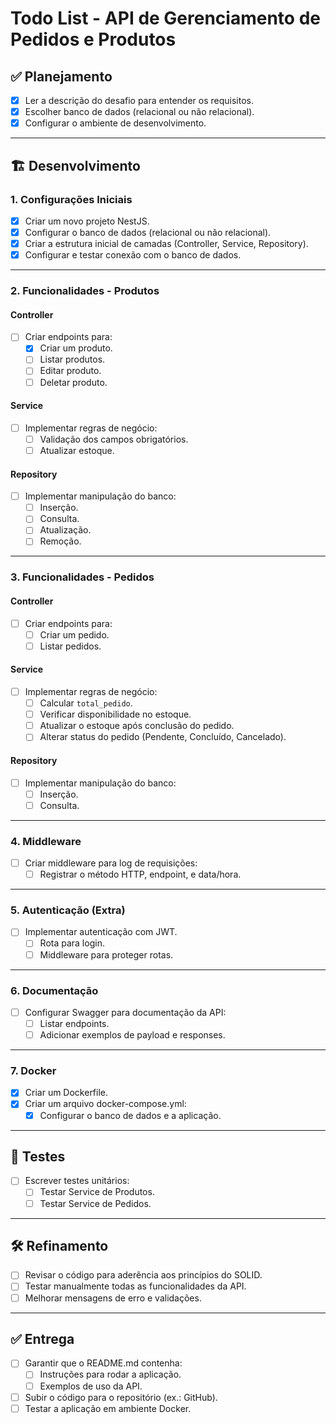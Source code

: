 # Todo List - API de Gerenciamento de Pedidos e Produtos

## ✅ Planejamento
- [x] Ler a descrição do desafio para entender os requisitos.
- [x] Escolher banco de dados (relacional ou não relacional).
- [x] Configurar o ambiente de desenvolvimento.

---

## 🏗️ Desenvolvimento

### **1. Configurações Iniciais**
- [x] Criar um novo projeto NestJS.
- [x] Configurar o banco de dados (relacional ou não relacional).
- [x] Criar a estrutura inicial de camadas (Controller, Service, Repository).
- [x] Configurar e testar conexão com o banco de dados.

---

### **2. Funcionalidades - Produtos**
#### **Controller**
- [ ] Criar endpoints para:
  - [x] Criar um produto.
  - [ ] Listar produtos.
  - [ ] Editar produto.
  - [ ] Deletar produto.

#### **Service**
- [ ] Implementar regras de negócio:
  - [ ] Validação dos campos obrigatórios.
  - [ ] Atualizar estoque.
  
#### **Repository**
- [ ] Implementar manipulação do banco:
  - [ ] Inserção.
  - [ ] Consulta.
  - [ ] Atualização.
  - [ ] Remoção.

---

### **3. Funcionalidades - Pedidos**
#### **Controller**
- [ ] Criar endpoints para:
  - [ ] Criar um pedido.
  - [ ] Listar pedidos.

#### **Service**
- [ ] Implementar regras de negócio:
  - [ ] Calcular `total_pedido`.
  - [ ] Verificar disponibilidade no estoque.
  - [ ] Atualizar o estoque após conclusão do pedido.
  - [ ] Alterar status do pedido (Pendente, Concluído, Cancelado).

#### **Repository**
- [ ] Implementar manipulação do banco:
  - [ ] Inserção.
  - [ ] Consulta.

---

### **4. Middleware**
- [ ] Criar middleware para log de requisições:
  - [ ] Registrar o método HTTP, endpoint, e data/hora.

---

### **5. Autenticação (Extra)**
- [ ] Implementar autenticação com JWT.
  - [ ] Rota para login.
  - [ ] Middleware para proteger rotas.

---

### **6. Documentação**
- [ ] Configurar Swagger para documentação da API:
  - [ ] Listar endpoints.
  - [ ] Adicionar exemplos de payload e responses.

---

### **7. Docker**
- [x] Criar um Dockerfile.
- [x] Criar um arquivo docker-compose.yml:
  - [x] Configurar o banco de dados e a aplicação.

---

## 🧪 Testes
- [ ] Escrever testes unitários:
  - [ ] Testar Service de Produtos.
  - [ ] Testar Service de Pedidos.

---

## 🛠️ Refinamento
- [ ] Revisar o código para aderência aos princípios do SOLID.
- [ ] Testar manualmente todas as funcionalidades da API.
- [ ] Melhorar mensagens de erro e validações.

---

## ✅ Entrega
- [ ] Garantir que o README.md contenha:
  - [ ] Instruções para rodar a aplicação.
  - [ ] Exemplos de uso da API.
- [ ] Subir o código para o repositório (ex.: GitHub).
- [ ] Testar a aplicação em ambiente Docker.
